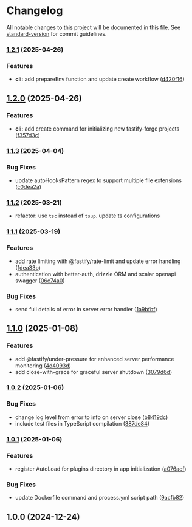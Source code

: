 # Changelog

All notable changes to this project will be documented in this file. See [standard-version](https://github.com/conventional-changelog/standard-version) for commit guidelines.

### [1.2.1](https://github.com/flaviodelgrosso/fastify-forge/compare/v1.2.0...v1.2.1) (2025-04-26)


### Features

* **cli:** add prepareEnv function and update create workflow ([d420f16](https://github.com/flaviodelgrosso/fastify-forge/commit/d420f1699f6f034575c25deb2fd1c8dea9d49b25))

## [1.2.0](https://github.com/flaviodelgrosso/fastify-forge/compare/v1.1.3...v1.2.0) (2025-04-26)


### Features

* **cli:** add create command for initializing new fastify-forge projects ([f357d3c](https://github.com/flaviodelgrosso/fastify-forge/commit/f357d3cda606e47a1ae28cfb0404781fcc3f78a0))

### [1.1.3](https://github.com/flaviodelgrosso/fastify-forge/compare/v1.1.2...v1.1.3) (2025-04-04)


### Bug Fixes

* update autoHooksPattern regex to support multiple file extensions ([c0dea2a](https://github.com/flaviodelgrosso/fastify-forge/commit/c0dea2a22065b8149f00b89c32b37c6e60323351))

### [1.1.2](https://github.com/flaviodelgrosso/fastify-forge/compare/v1.1.1...v1.1.2) (2025-03-21)

* refactor: use `tsc` instead of `tsup`. update ts configurations

### [1.1.1](https://github.com/flaviodelgrosso/fastify-forge/compare/v1.1.0...v1.1.1) (2025-03-19)

### Features

* add rate limiting with @fastify/rate-limit and update error handling ([1dea33b](https://github.com/flaviodelgrosso/fastify-forge/commit/1dea33b040e135971559c8e776a75314e4d8331d))
* authentication with better-auth, drizzle ORM and scalar openapi swagger ([06c74a0](https://github.com/flaviodelgrosso/fastify-forge/commit/06c74a0055a7f6de6deaf2087de977aa63e6724a))

### Bug Fixes

* send full details of error in server error handler ([1a9bfbf](https://github.com/flaviodelgrosso/fastify-forge/commit/1a9bfbf5d4adafc286cc03a7b693f56373e29ad4))

## [1.1.0](https://github.com/flaviodelgrosso/fastify-forge/compare/v1.0.2...v1.1.0) (2025-01-08)

### Features

* add @fastify/under-pressure for enhanced server performance monitoring ([4d4093d](https://github.com/flaviodelgrosso/fastify-forge/commit/4d4093d4edc0704ee702d82b041bb9f37a8f23ba))
* add close-with-grace for graceful server shutdown ([3079d6d](https://github.com/flaviodelgrosso/fastify-forge/commit/3079d6d10730bf3f4ae7ebb282d01e1d2d16bc07))

### [1.0.2](https://github.com/flaviodelgrosso/fastify-forge/compare/v1.0.1...v1.0.2) (2025-01-06)

### Bug Fixes

* change log level from error to info on server close ([b8419dc](https://github.com/flaviodelgrosso/fastify-forge/commit/b8419dcaaed713ce95e9ce05028bd127eb3ff201))
* include test files in TypeScript compilation ([387de84](https://github.com/flaviodelgrosso/fastify-forge/commit/387de84249f86ed05ba89b013d47953b9080d225))

### [1.0.1](https://github.com/flaviodelgrosso/fastify-forge/compare/v1.0.0...v1.0.1) (2025-01-06)

### Features

* register AutoLoad for plugins directory in app initialization ([a076acf](https://github.com/flaviodelgrosso/fastify-forge/commit/a076acfeaeef64937804c8f755be000fe8cfeacc))

### Bug Fixes

* update Dockerfile command and process.yml script path ([9acfb82](https://github.com/flaviodelgrosso/fastify-forge/commit/9acfb8249f33cc83562623b694459830e1ac9bf8))

## 1.0.0 (2024-12-24)
